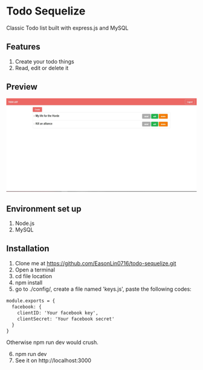 # Todo Sequelize
Classic Todo list built with express.js and MySQL
## Features
1. Create your todo things
2. Read, edit or delete it
## Preview
![Cover](https://github.com/EasonLin0716/todo-sequelize/blob/master/previews/cover.JPG)
## Environment set up
1. Node.js
2. MySQL
## Installation
1. Clone me at https://github.com/EasonLin0716/todo-sequelize.git
2. Open a terminal
3. cd file location
4. npm install
5. go to ./config/, create a file named 'keys.js', paste the following codes:
```
module.exports = {
  facebook: {
    clientID: 'Your facebook key',
    clientSecret: 'Your facebook secret'
  }
}
```
Otherwise npm run dev would crush.

6. npm run dev
7. See it on http://localhost:3000
